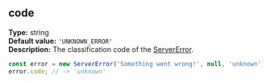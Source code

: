 ## code

**Type:** string  
**Default value:** `'UNKNOWN_ERROR'`  
**Description:** The classification code of the [ServerError](./).

```ts
const error = new ServerError('Something went wrong!', null, 'unknown');
error.code; // -> 'unknown'
```
